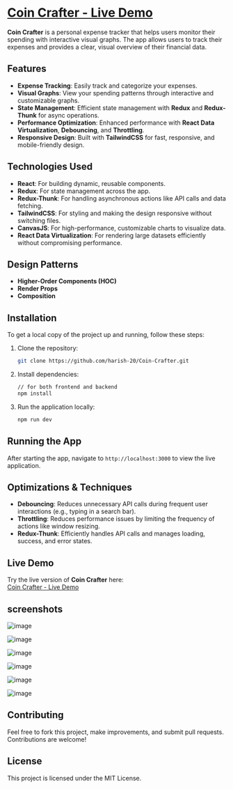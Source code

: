 # [Coin Crafter - Live Demo](https://coin-crafter.onrender.com)

**Coin Crafter** is a personal expense tracker that helps users monitor their spending with interactive visual graphs. The app allows users to track their expenses and provides a clear, visual overview of their financial data.

## Features

- **Expense Tracking**: Easily track and categorize your expenses.
- **Visual Graphs**: View your spending patterns through interactive and customizable graphs.
- **State Management**: Efficient state management with **Redux** and **Redux-Thunk** for async operations.
- **Performance Optimization**: Enhanced performance with **React Data Virtualization**, **Debouncing**, and **Throttling**.
- **Responsive Design**: Built with **TailwindCSS** for fast, responsive, and mobile-friendly design.

## Technologies Used

- **React**: For building dynamic, reusable components.
- **Redux**: For state management across the app.
- **Redux-Thunk**: For handling asynchronous actions like API calls and data fetching.
- **TailwindCSS**: For styling and making the design responsive without switching files.
- **CanvasJS**: For high-performance, customizable charts to visualize data.
- **React Data Virtualization**: For rendering large datasets efficiently without compromising performance.

## Design Patterns

- **Higher-Order Components (HOC)**
- **Render Props**
- **Composition**

## Installation

To get a local copy of the project up and running, follow these steps:

1. Clone the repository:
   ```bash
   git clone https://github.com/harish-20/Coin-Crafter.git
   ```
2. Install dependencies:
   ```bash
   // for both frontend and backend
   npm install
   ```
3. Run the application locally:
   ```bash
   npm run dev
   ```

## Running the App

After starting the app, navigate to `http://localhost:3000` to view the live application.

## Optimizations & Techniques

- **Debouncing**: Reduces unnecessary API calls during frequent user interactions (e.g., typing in a search bar).
- **Throttling**: Reduces performance issues by limiting the frequency of actions like window resizing.
- **Redux-Thunk**: Efficiently handles API calls and manages loading, success, and error states.

## Live Demo

Try the live version of **Coin Crafter** here:  
[Coin Crafter - Live Demo](https://coin-crafter.onrender.com)

## screenshots
![image](https://github.com/user-attachments/assets/4d101d1f-fc6d-4dbf-90bb-e9be3f6af42c)

![image](https://github.com/user-attachments/assets/e8195498-f79e-4a91-b7f3-0dc70bf5fd94)

![image](https://github.com/user-attachments/assets/a55cbacc-f679-4f9d-8e33-58a18fd45ed6)

![image](https://github.com/user-attachments/assets/603fec0c-528c-498c-aeea-29e39ea3e751)

![image](https://github.com/user-attachments/assets/591ae103-dd1b-4093-a3cc-d4d332c75943)

![image](https://github.com/user-attachments/assets/9fd56dc8-92eb-45a5-aacd-3cfbd183bd30)


## Contributing

Feel free to fork this project, make improvements, and submit pull requests. Contributions are welcome!

## License

This project is licensed under the MIT License.
